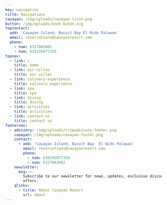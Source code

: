 ```yaml
---
key: navigation
title: Navigations
cauayan: /img/uploads/cauayan-licon.png
button: /img/uploads/book-buton.svg
topcontact:
  add: 'Cauayan Island, Bacuit Bay El Nido Palawan'
  email: reservations@cauayanresort.com
  phone:
    - num: 6327883082
    - num: 639195877350
topnav:
  - link: /
    title: home
  - link: our-villas
    title: our villas
  - link: culinary-experience
    title: culinary experience
  - link: spa
    title: spa
  - link: diving
    title: diving
  - link: activities
    title: activities
  - link: contact-us
    title: contact us
footernav:
  - advisory: /img/uploads/tripadvisory-footer.png
    cauayan: /img/uploads/cauayan-footer.png
    contact:
      - add: 'Cauayan Island, Bacuit Bay  El Nido Palawan'
        email: reservations@cauayanresort.com
        phone:
          - num: 639195877350
          - num: 6327883082
    newsletter:
      msg: >-
        Subscribe to our newsletter for news, updates, exclusive discounts and
        offers.
    qlinks:
      - title: About Cauayan Resort
        url: about
---
```


